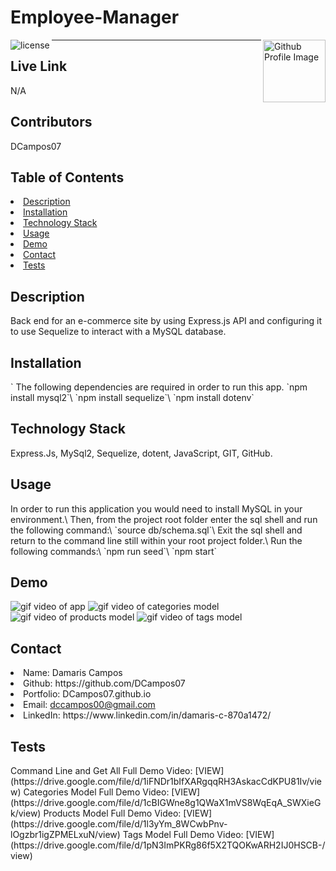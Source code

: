 # Employee-Manager
<img align="left" src="https://img.shields.io/badge/License-MIT-green" alt="license">
<img align="right" width="100" height="100" src="https://avatars0.githubusercontent.com/u/68753563?s=400&u=db8ed5c85d35601b1cace358ee79fa43b9f12676&v=4" alt="Github Profile Image"><hr>

## Live Link
N/A

## Contributors
DCampos07
    
## Table of Contents
<li><a href="#description">Description</a></li>  
<li><a href="#installation">Installation</a></li> 
<li><a href="#tech">Technology Stack</a></li> 
<li><a href="#usage">Usage</a></li> 
<li><a href="#demo">Demo</a></li> 
<li><a href="#contact">Contact</a></li> 
<li><a href="#tests">Tests</a></li> 
  
<h2 id= "description">Description</h2>
Back end for an e-commerce site by using Express.js API and configuring it to use Sequelize to interact with a MySQL database.

<h2 id= "installation">Installation</h2>
`
The following dependencies are required in order to run this app.
`npm install mysql2`\
`npm install sequelize`\
`npm install dotenv`
    
<h2 id= "technology">Technology Stack</h2>
 Express.Js, MySql2, Sequelize, dotent, JavaScript, GIT, GitHub.
  
<h2 id= "usage">Usage</h2>
In order to run this application you would need to install MySQL in your environment.\
Then, from the project root folder enter the sql shell and run the following command:\
`source db/schema.sql`\
Exit the sql shell and return to the command line still within your root project folder.\
Run the following commands:\
`npm run seed`\
`npm start`

  
<h2 id= "demo">Demo</h2>
<img src="" alt="gif video of app">
<img src="" alt="gif video of categories model">
<img src="" alt="gif video of products model">
<img src="" alt="gif video of tags model">


<h2 id= "contact">Contact</h2>
<li>Name: Damaris Campos</li> 
<li>Github: https://github.com/DCampos07</li> 
<li>Portfolio: DCampos07.github.io</li>
<li>Email: <a href="mailto:dccampos00@gmail.com" target="_blank">dccampos00@gmail.com</a></li> 
<li>LinkedIn: https://www.linkedin.com/in/damaris-c-870a1472/</li> 

    
<h2 id= "tests">Tests</h2>
Command Line and Get All Full Demo Video: [VIEW](https://drive.google.com/file/d/1iFNDr1bIfXARgqqRH3AskacCdKPU81Iv/view)
Categories Model Full Demo Video: [VIEW](https://drive.google.com/file/d/1cBIGWne8g1QWaX1mVS8WqEqA_SWXieGk/view)
Products Model Full Demo Video: [VIEW](https://drive.google.com/file/d/1l3yYm_8WCwbPnv-lOgzbr1igZPMELxuN/view)
Tags Model Full Demo Video: [VIEW](https://drive.google.com/file/d/1pN3ImPKRg86f5X2TQOKwARH2IJ0HSCB-/view)

